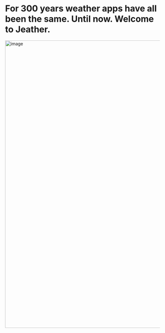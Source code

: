 # For 300 years weather apps have all been the same. Until now. Welcome to Jeather.

<img width="1867" height="935" alt="image" src="https://github.com/user-attachments/assets/0325cc70-819c-4a5a-987b-c0b3b93b2c53" />


